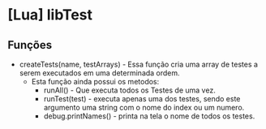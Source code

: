 # [Lua] libTest 

## Funções 

* createTests(name, testArrays) - Essa função cria uma array de testes a serem executados em uma determinada ordem.
    * Esta função ainda possui os metodos:
        - runAll() - Que executa todos os Testes de uma vez.
        - runTest(test) - executa apenas uma dos testes, sendo este argumento uma string com o nome do index ou um numero.
        - debug.printNames() - printa na tela o nome de todos os testes.
